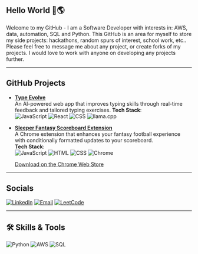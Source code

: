 ## Hello World 👋🌎
Welcome to my GitHub - I am a Software Developer with interests in: AWS, data, automation, SQL and Python. This GitHub is an area for myself to store my side projects: hackathons, random spurs of interest, school work, etc.. Please feel free to message me about any project, or create forks of my projects. I would love to work with anyone on developing any projects further.

---
## GitHub Projects
- **[Type Evolve](https://github.com/MattBoraske/TypeEvolve)**  
  An AI-powered web app that improves typing skills through real-time feedback and tailored typing exercises. **Tech Stack**:  
  ![JavaScript](https://img.shields.io/badge/JavaScript-F7DF1E?style=for-the-badge&logo=javascript&logoColor=black)
  ![React](https://img.shields.io/badge/React-61DAFB?style=for-the-badge&logo=react&logoColor=black)
  ![CSS](https://img.shields.io/badge/CSS-1572B6?style=for-the-badge&logo=css3&logoColor=white)
  ![llama.cpp](https://img.shields.io/badge/llama.cpp-Informational?style=for-the-badge&logo=cpp&logoColor=white)

- **[Sleeper Fantasy Scoreboard Extension](https://github.com/connorsaunders/Simple-Sleeper-Extension)**  
  A Chrome extension that enhances your fantasy football experience with conditionally formatted updates to your scoreboard.  
  **Tech Stack**:  
  ![JavaScript](https://img.shields.io/badge/JavaScript-F7DF1E?style=for-the-badge&logo=javascript&logoColor=black)
  ![HTML](https://img.shields.io/badge/HTML-E34F26?style=for-the-badge&logo=html5&logoColor=white)
  ![CSS](https://img.shields.io/badge/CSS-1572B6?style=for-the-badge&logo=css3&logoColor=white)
  ![Chrome](https://img.shields.io/badge/Chrome-4285F4?style=for-the-badge&logo=googlechrome&logoColor=white)

  [Download on the Chrome Web Store](https://chromewebstore.google.com/detail/sleepercom-matchup-extens/bhojnnjccahkfeaalncnjhdhneecdecp)
---

## Socials
[![LinkedIn](https://img.shields.io/badge/LinkedIn-%230077B5.svg?style=for-the-badge&logo=linkedin&logoColor=white)](https://www.linkedin.com/in/connorsaunders/)
[![Email](https://img.shields.io/badge/Email-%23D14836.svg?style=for-the-badge&logo=gmail&logoColor=white)](mailto:connorsaunders18@gmail.com)
[![LeetCode](https://img.shields.io/badge/LeetCode-FFA116?style=for-the-badge&logo=leetcode&logoColor=black)](https://leetcode.com/TechBuzzwords/)

---

## 🛠️ Skills & Tools
![Python](https://img.shields.io/badge/Python-3776AB?style=for-the-badge&logo=python&logoColor=white)
![AWS](https://img.shields.io/badge/AWS-232F3E?style=for-the-badge&logo=amazon-aws&logoColor=white)
![SQL](https://img.shields.io/badge/SQL-005C84?style=for-the-badge&logo=postgresql&logoColor=white)
